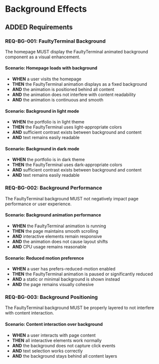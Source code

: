 # Background Effects

## ADDED Requirements

### REQ-BG-001: FaultyTerminal Background
The homepage MUST display the FaultyTerminal animated background component as a visual enhancement.

#### Scenario: Homepage loads with background
- **WHEN** a user visits the homepage
- **THEN** the FaultyTerminal animation displays as a fixed background
- **AND** the animation is positioned behind all content
- **AND** the animation does not interfere with content readability
- **AND** the animation is continuous and smooth

#### Scenario: Background in light mode
- **WHEN** the portfolio is in light theme
- **THEN** the FaultyTerminal uses light-appropriate colors
- **AND** sufficient contrast exists between background and content
- **AND** text remains easily readable

#### Scenario: Background in dark mode
- **WHEN** the portfolio is in dark theme
- **THEN** the FaultyTerminal uses dark-appropriate colors
- **AND** sufficient contrast exists between background and content
- **AND** text remains easily readable

### REQ-BG-002: Background Performance
The FaultyTerminal background MUST not negatively impact page performance or user experience.

#### Scenario: Background animation performance
- **WHEN** the FaultyTerminal animation is running
- **THEN** the page maintains smooth scrolling
- **AND** interactive elements remain responsive
- **AND** the animation does not cause layout shifts
- **AND** CPU usage remains reasonable

#### Scenario: Reduced motion preference
- **WHEN** a user has prefers-reduced-motion enabled
- **THEN** the FaultyTerminal animation is paused or significantly reduced
- **AND** a static or minimal background is shown instead
- **AND** the page remains visually cohesive

### REQ-BG-003: Background Positioning
The FaultyTerminal background MUST be properly layered to not interfere with content interaction.

#### Scenario: Content interaction over background
- **WHEN** a user interacts with page content
- **THEN** all interactive elements work normally
- **AND** the background does not capture click events
- **AND** text selection works correctly
- **AND** the background stays behind all content layers
